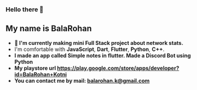 ### Hello there 👋
## My name is BalaRohan

- **🔭 I'm currently  making mini Full Stack project about network stats.**
- I'm comfortable with **JavaScript**, **Dart**, **Flutter**, **Python**, **C++**.
- **I made an app called Simple notes in flutter. Made a Discord Bot using Python**
- **My playstore url https://play.google.com/store/apps/developer?id=BalaRohan+Kotni**
- **You can contact me by mail: balarohan.k@gmail.com**
